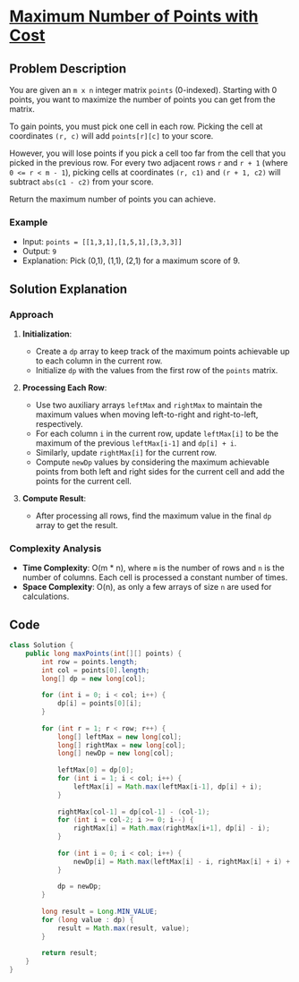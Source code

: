# [Maximum Number of Points with Cost](https://leetcode.com/problems/maximum-number-of-points-with-cost/description/?envType=daily-question&envId=2024-08-17)

## Problem Description
You are given an `m x n` integer matrix `points` (0-indexed). Starting with 0 points, you want to maximize the number of points you can get from the matrix.

To gain points, you must pick one cell in each row. Picking the cell at coordinates `(r, c)` will add `points[r][c]` to your score.

However, you will lose points if you pick a cell too far from the cell that you picked in the previous row. For every two adjacent rows `r` and `r + 1` (where `0 <= r < m - 1`), picking cells at coordinates `(r, c1)` and `(r + 1, c2)` will subtract `abs(c1 - c2)` from your score.

Return the maximum number of points you can achieve.

### Example
- Input: `points = [[1,3,1],[1,5,1],[3,3,3]]`
- Output: `9`
- Explanation: Pick (0,1), (1,1), (2,1) for a maximum score of 9.

## Solution Explanation

### Approach
1. **Initialization**:
   - Create a `dp` array to keep track of the maximum points achievable up to each column in the current row.
   - Initialize `dp` with the values from the first row of the `points` matrix.

2. **Processing Each Row**:
   - Use two auxiliary arrays `leftMax` and `rightMax` to maintain the maximum values when moving left-to-right and right-to-left, respectively.
   - For each column `i` in the current row, update `leftMax[i]` to be the maximum of the previous `leftMax[i-1]` and `dp[i] + i`.
   - Similarly, update `rightMax[i]` for the current row.
   - Compute `newDp` values by considering the maximum achievable points from both left and right sides for the current cell and add the points for the current cell.

3. **Compute Result**:
   - After processing all rows, find the maximum value in the final `dp` array to get the result.

### Complexity Analysis
- **Time Complexity**: O(m * n), where `m` is the number of rows and `n` is the number of columns. Each cell is processed a constant number of times.
- **Space Complexity**: O(n), as only a few arrays of size `n` are used for calculations.

## Code
```java
class Solution {
    public long maxPoints(int[][] points) {
        int row = points.length;
        int col = points[0].length;
        long[] dp = new long[col];
        
        for (int i = 0; i < col; i++) {
            dp[i] = points[0][i];
        }
        
        for (int r = 1; r < row; r++) {
            long[] leftMax = new long[col];
            long[] rightMax = new long[col];
            long[] newDp = new long[col];
            
            leftMax[0] = dp[0];
            for (int i = 1; i < col; i++) {
                leftMax[i] = Math.max(leftMax[i-1], dp[i] + i);
            }
            
            rightMax[col-1] = dp[col-1] - (col-1);
            for (int i = col-2; i >= 0; i--) {
                rightMax[i] = Math.max(rightMax[i+1], dp[i] - i);
            }
            
            for (int i = 0; i < col; i++) {
                newDp[i] = Math.max(leftMax[i] - i, rightMax[i] + i) + points[r][i];
            }
            
            dp = newDp;
        }
        
        long result = Long.MIN_VALUE;
        for (long value : dp) {
            result = Math.max(result, value);
        }
        
        return result;
    }
}
